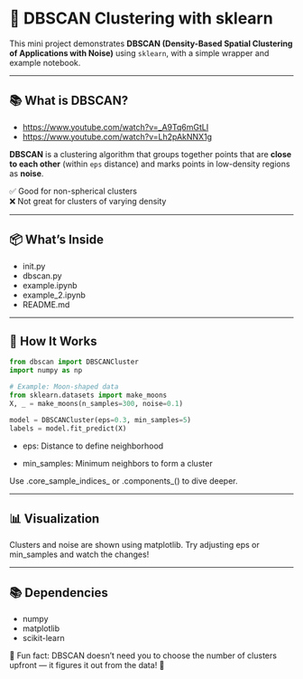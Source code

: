 

# 🧪 DBSCAN Clustering with sklearn

This mini project demonstrates **DBSCAN (Density-Based Spatial Clustering of Applications with Noise)** using `sklearn`, with a simple wrapper and example notebook.

---

## 📚 What is DBSCAN?

- https://www.youtube.com/watch?v=_A9Tq6mGtLI
- https://www.youtube.com/watch?v=Lh2pAkNNX1g

**DBSCAN** is a clustering algorithm that groups together points that are **close to each other** (within `eps` distance) and marks points in low-density regions as **noise**.

✅ Good for non-spherical clusters  
❌ Not great for clusters of varying density  

---

## 📦 What’s Inside

- init.py
- dbscan.py
- example.ipynb
- example_2.ipynb
- README.md

---

## 🚀 How It Works

```python
from dbscan import DBSCANCluster
import numpy as np

# Example: Moon-shaped data
from sklearn.datasets import make_moons
X, _ = make_moons(n_samples=300, noise=0.1)

model = DBSCANCluster(eps=0.3, min_samples=5)
labels = model.fit_predict(X)
```

- eps: Distance to define neighborhood

- min_samples: Minimum neighbors to form a cluster

Use .core_sample_indices_ or .components_() to dive deeper.

---

## 📊 Visualization
Clusters and noise are shown using matplotlib.
Try adjusting eps or min_samples and watch the changes!

---

## 📚 Dependencies
- numpy
- matplotlib
- scikit-learn

🧠 Fun fact: DBSCAN doesn’t need you to choose the number of clusters upfront — it figures it out from the data! 🙌